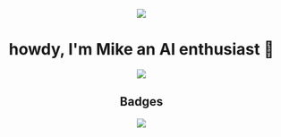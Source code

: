 <p align="center">
  <img src="https://github.com/MichaelTheChef/MichaelTheChef/assets/85833344/0ff44d2e-9ea5-440d-83ed-c3b5a92590d1" />
</p>

<h1 align="center">
  howdy, I'm Mike an AI enthusiast 👋
</h1> 
<p align="center">
  <img src="https://github-readme-streak-stats.herokuapp.com/?user=drkostas&theme=gotham" />
</p>

<h2 align="center">
  Badges
</h2>

  
<p align="center">

  <a href="https://github.com/molexai">
    <img src="https://github.com/MichaelTheChef/MichaelTheChef/assets/85833344/106060dd-5827-4470-9242-197c8480304b"/>
  </a>
  
</p>
